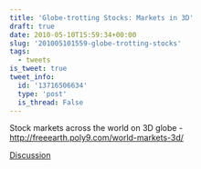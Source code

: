 ```yaml
---
title: 'Globe-trotting Stocks: Markets in 3D'
draft: true
date: 2010-05-10T15:59:34+00:00
slug: '201005101559-globe-trotting-stocks'
tags:
  - tweets
is_tweet: true
tweet_info:
  id: '13716506634'
  type: 'post'
  is_thread: False
---
```




Stock markets across the world on 3D globe - http://freeearth.poly9.com/world-markets-3d/

[Discussion](https://x.com/sytelus/status/13716506634)

